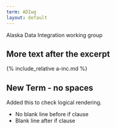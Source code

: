 ```yaml
---
term: ADIwg
layout: default
---
```

Alaska Data Integration working group

## More text after the excerpt
{% include_relative a-inc.md %}

## New Term - no spaces
Added this to check logical rendering.
  - No blank line before if clause
  - Blank line after if clause
